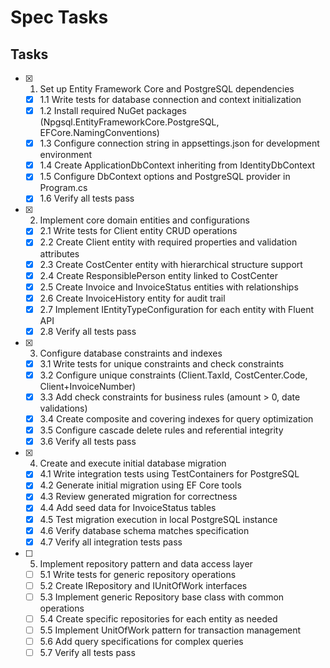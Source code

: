 # Spec Tasks

## Tasks

- [x] 1. Set up Entity Framework Core and PostgreSQL dependencies
  - [x] 1.1 Write tests for database connection and context initialization
  - [x] 1.2 Install required NuGet packages (Npgsql.EntityFrameworkCore.PostgreSQL, EFCore.NamingConventions)
  - [x] 1.3 Configure connection string in appsettings.json for development environment
  - [x] 1.4 Create ApplicationDbContext inheriting from IdentityDbContext
  - [x] 1.5 Configure DbContext options and PostgreSQL provider in Program.cs
  - [x] 1.6 Verify all tests pass

- [x] 2. Implement core domain entities and configurations
  - [x] 2.1 Write tests for Client entity CRUD operations
  - [x] 2.2 Create Client entity with required properties and validation attributes
  - [x] 2.3 Create CostCenter entity with hierarchical structure support
  - [x] 2.4 Create ResponsiblePerson entity linked to CostCenter
  - [x] 2.5 Create Invoice and InvoiceStatus entities with relationships
  - [x] 2.6 Create InvoiceHistory entity for audit trail
  - [x] 2.7 Implement IEntityTypeConfiguration for each entity with Fluent API
  - [x] 2.8 Verify all tests pass

- [x] 3. Configure database constraints and indexes
  - [x] 3.1 Write tests for unique constraints and check constraints
  - [x] 3.2 Configure unique constraints (Client.TaxId, CostCenter.Code, Client+InvoiceNumber)
  - [x] 3.3 Add check constraints for business rules (amount > 0, date validations)
  - [x] 3.4 Create composite and covering indexes for query optimization
  - [x] 3.5 Configure cascade delete rules and referential integrity
  - [x] 3.6 Verify all tests pass

- [x] 4. Create and execute initial database migration
  - [x] 4.1 Write integration tests using TestContainers for PostgreSQL
  - [x] 4.2 Generate initial migration using EF Core tools
  - [x] 4.3 Review generated migration for correctness
  - [x] 4.4 Add seed data for InvoiceStatus tables
  - [x] 4.5 Test migration execution in local PostgreSQL instance
  - [x] 4.6 Verify database schema matches specification
  - [x] 4.7 Verify all integration tests pass

- [ ] 5. Implement repository pattern and data access layer
  - [ ] 5.1 Write tests for generic repository operations
  - [ ] 5.2 Create IRepository and IUnitOfWork interfaces
  - [ ] 5.3 Implement generic Repository base class with common operations
  - [ ] 5.4 Create specific repositories for each entity as needed
  - [ ] 5.5 Implement UnitOfWork pattern for transaction management
  - [ ] 5.6 Add query specifications for complex queries
  - [ ] 5.7 Verify all tests pass